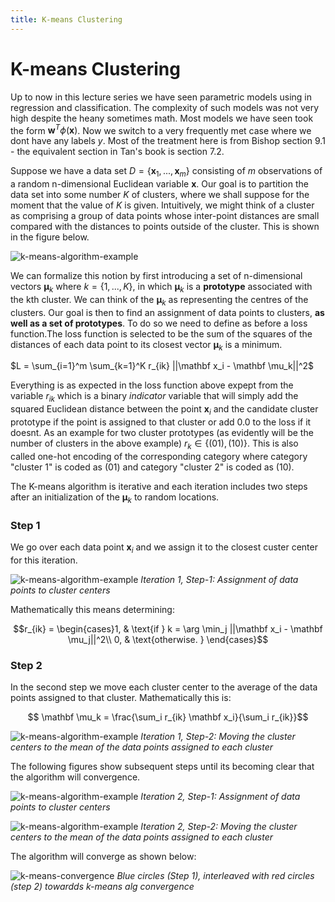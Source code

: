 ```yaml
---
title: K-means Clustering 
---
```


# K-means Clustering 

Up to now in this lecture series we have seen parametric models using in regression and classification. The complexity of such models was not very high despite the heany sometimes math. Most models we have seen took the form $\mathbf w^T \phi(\mathbf x)$. Now we switch to a very frequently met case where we dont have any labels $y$. Most of the treatment here is from Bishop section 9.1 - the equivalent section in Tan's book is section 7.2. 

Suppose we have a data set $D=\{ \mathbf x_1,...,\mathbf x_m\}$ consisting of $m$ observations of a random n-dimensional Euclidean variable $\mathbf x$. Our goal is to partition the data set into some number $K$ of clusters, where we shall suppose for the moment that the value of $K$ is given.  Intuitively, we might think of a cluster as comprising a group of data points whose inter-point distances are small compared with the distances to points outside of the cluster.  This is shown in the figure below.

![k-means-algorithm-example](images/Figure9.1a.png)

We can formalize this notion by first introducing a set of n-dimensional vectors $\mathbf \mu_k$ where $k =\{1,...,K\}$, in which $\mathbf \mu_k$ is a **prototype** associated with the kth cluster.  We can think of the $\mathbf \mu_k$ as representing the centres of the clusters.  Our goal is then to find an assignment of data points to clusters, **as well as a set of prototypes**. To do so we need to define as before a loss function.The loss function is selected to be the sum of the squares of the distances of each data point to its closest vector $\mathbf \mu_k$ is a minimum.

$L = \sum_{i=1}^m \sum_{k=1}^K r_{ik} ||\mathbf x_i - \mathbf \mu_k||^2$

Everything is as expected in the loss function above expept from the variable $r_{ik}$ which is a binary *indicator* variable that will simply add the squared Euclidean distance between the point $\mathbf x_i$ and the candidate cluster prototype if the point is assigned to that cluster or add 0.0 to the loss if it doesnt. As an example for two cluster prototypes (as evidently will be the number of clusters in the above example) $r_k \in \{(0 1), (1 0)\}$.  This is also called one-hot encoding of the corresponding category where category "cluster 1" is coded as $(0 1)$ and category "cluster 2" is coded as $(1 0)$.

The K-means algorithm is iterative and each iteration includes two steps after an initialization of the $\mathbf \mu_k$ to random locations. 

### Step 1 
We go over each data point $\mathbf x_i$ and we assign it to the closest custer center for this iteration.  

![k-means-algorithm-example](images/Figure9.1b.png)
*Iteration 1, Step-1: Assignment of data points to cluster centers*

Mathematically this means determining:

$$r_{ik} = \begin{cases}1, & \text{if } k = \arg \min_j ||\mathbf x_i - \mathbf \mu_j||^2\\ 0, & \text{otherwise. } \end{cases}$$

### Step 2
In the second step we move each cluster center to the average of the data points assigned to that cluster. Mathematically this is:

$$ \mathbf \mu_k = \frac{\sum_i r_{ik} \mathbf x_i}{\sum_i r_{ik}}$$

![k-means-algorithm-example](images/Figure9.1c.png)
*Iteration 1, Step-2: Moving the cluster centers to the mean of the data points assigned to each cluster*

The following figures show subsequent steps until its becoming clear that the algorithm will convergence. 

![k-means-algorithm-example](images/Figure9.1d.png)
*Iteration 2, Step-1: Assignment of data points to cluster centers*

![k-means-algorithm-example](images/Figure9.1e.png)
*Iteration 2, Step-2: Moving the cluster centers to the mean of the data points assigned to each cluster*

The algorithm will converge as shown below:

![k-means-convergence](images/Figure9.2.png)
*Blue circles (Step 1), interleaved with red circles (step 2) towardds k-means alg convergence*

